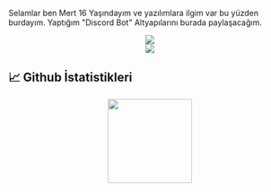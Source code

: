 
<p align="center">
<div>
 <p>

Selamlar ben Mert 16 Yaşındayım ve yazılımlara ilgim var bu yüzden burdayım. Yaptığım "Discord Bot" Altyapılarını burada paylaşacağım.

</h4>
</div>
<div align="center">
    <img src="https://komarev.com/ghpvc/?username=bixyjs&color=dc143c"/>
</div>


<div align="center">
    <a href="https://discord.com/users/409604555094097939" title="Discord Profile"><img src="https://lanyard-profile-readme.vercel.app/api/409604555094097939/"></a>
</div>

## 📈 Github İstatistikleri

<div align="center">
    <img src="https://github-readme-stats.vercel.app/api?username=bixyjs&show_icons=true&theme=dark&hide_border=true" width="%100" height="150px">
</div>
